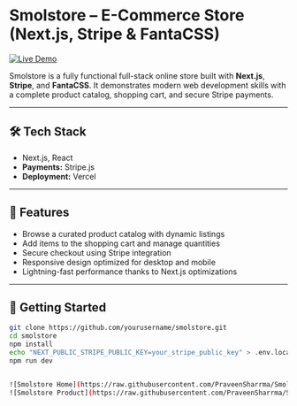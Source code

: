 # Smolstore – E-Commerce Store (Next.js, Stripe & FantaCSS)

<a href="https://smolstore.vercel.app" target="_blank">
  <img src="https://img.shields.io/badge/Live%20Demo-Visit-brightgreen?style=for-the-badge&logo=vercel" alt="Live Demo">
</a>

Smolstore is a fully functional full-stack online store built with **Next.js**, **Stripe**, and **FantaCSS**. It demonstrates modern web development skills with a complete product catalog, shopping cart, and secure Stripe payments.

---

## 🛠️ Tech Stack

- Next.js, React 
- **Payments:** Stripe.js  
- **Deployment:** Vercel  

---

## 🛒 Features

- Browse a curated product catalog with dynamic listings  
- Add items to the shopping cart and manage quantities  
- Secure checkout using Stripe integration  
- Responsive design optimized for desktop and mobile  
- Lightning-fast performance thanks to Next.js optimizations  

---

## 🚀 Getting Started

```bash
git clone https://github.com/yourusername/smolstore.git
cd smolstore
npm install
echo "NEXT_PUBLIC_STRIPE_PUBLIC_KEY=your_stripe_public_key" > .env.local
npm run dev


![Smolstore Home](https://raw.githubusercontent.com/PraveenSharrma/Smolstore/main/screenshots/smolstore.png)
![Smolstore Product](https://raw.githubusercontent.com/PraveenSharrma/Smolstore/main/screenshots/smolstore2.png)
